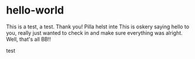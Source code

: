 # hello-world
This is a test, a test. Thank you!
Pilla helst inte
This is oskery saying hello to you, really just wanted to check in and make sure everything was alright. Well, that's all BB!!


test
